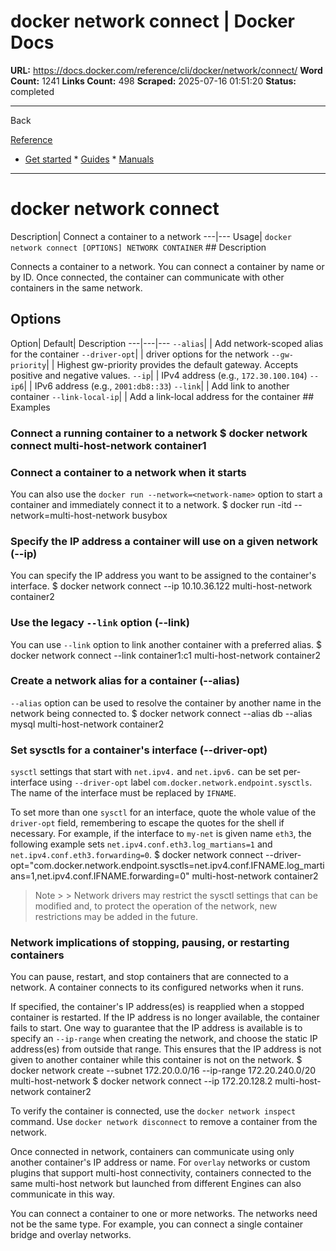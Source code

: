 # docker network connect | Docker Docs

**URL:** https://docs.docker.com/reference/cli/docker/network/connect/
**Word Count:** 1241
**Links Count:** 498
**Scraped:** 2025-07-16 01:51:20
**Status:** completed

---

Back

[Reference](https://docs.docker.com/reference/)

  * [Get started](https://docs.docker.com/get-started/)   * [Guides](https://docs.docker.com/guides/)   * [Manuals](https://docs.docker.com/manuals/)

* * *

# docker network connect

Description| Connect a container to a network   ---|---   Usage| `docker network connect [OPTIONS] NETWORK CONTAINER`      ## Description

Connects a container to a network. You can connect a container by name or by ID. Once connected, the container can communicate with other containers in the same network.

## Options

Option| Default| Description   ---|---|---   `--alias`| | Add network-scoped alias for the container   `--driver-opt`| | driver options for the network   `--gw-priority`| | Highest gw-priority provides the default gateway. Accepts positive and negative values.      `--ip`| | IPv4 address \(e.g., `172.30.100.104`\)   `--ip6`| | IPv6 address \(e.g., `2001:db8::33`\)   `--link`| | Add link to another container   `--link-local-ip`| | Add a link-local address for the container      ## Examples

### Connect a running container to a network               $ docker network connect multi-host-network container1     

### Connect a container to a network when it starts

You can also use the `docker run --network=<network-name>` option to start a container and immediately connect it to a network.               $ docker run -itd --network=multi-host-network busybox     

### Specify the IP address a container will use on a given network \(--ip\)

You can specify the IP address you want to be assigned to the container's interface.               $ docker network connect --ip 10.10.36.122 multi-host-network container2     

### Use the legacy `--link` option \(--link\)

You can use `--link` option to link another container with a preferred alias.               $ docker network connect --link container1:c1 multi-host-network container2     

### Create a network alias for a container \(--alias\)

`--alias` option can be used to resolve the container by another name in the network being connected to.               $ docker network connect --alias db --alias mysql multi-host-network container2     

### Set sysctls for a container's interface \(--driver-opt\)

`sysctl` settings that start with `net.ipv4.` and `net.ipv6.` can be set per-interface using `--driver-opt` label `com.docker.network.endpoint.sysctls`. The name of the interface must be replaced by `IFNAME`.

To set more than one `sysctl` for an interface, quote the whole value of the `driver-opt` field, remembering to escape the quotes for the shell if necessary. For example, if the interface to `my-net` is given name `eth3`, the following example sets `net.ipv4.conf.eth3.log_martians=1` and `net.ipv4.conf.eth3.forwarding=0`.               $ docker network connect --driver-opt=\"com.docker.network.endpoint.sysctls=net.ipv4.conf.IFNAME.log_martians=1,net.ipv4.conf.IFNAME.forwarding=0\" multi-host-network container2     

> Note >  > Network drivers may restrict the sysctl settings that can be modified and, to protect the operation of the network, new restrictions may be added in the future.

### Network implications of stopping, pausing, or restarting containers

You can pause, restart, and stop containers that are connected to a network. A container connects to its configured networks when it runs.

If specified, the container's IP address\(es\) is reapplied when a stopped container is restarted. If the IP address is no longer available, the container fails to start. One way to guarantee that the IP address is available is to specify an `--ip-range` when creating the network, and choose the static IP address\(es\) from outside that range. This ensures that the IP address is not given to another container while this container is not on the network.               $ docker network create --subnet 172.20.0.0/16 --ip-range 172.20.240.0/20 multi-host-network                    $ docker network connect --ip 172.20.128.2 multi-host-network container2     

To verify the container is connected, use the `docker network inspect` command. Use `docker network disconnect` to remove a container from the network.

Once connected in network, containers can communicate using only another container's IP address or name. For `overlay` networks or custom plugins that support multi-host connectivity, containers connected to the same multi-host network but launched from different Engines can also communicate in this way.

You can connect a container to one or more networks. The networks need not be the same type. For example, you can connect a single container bridge and overlay networks.
